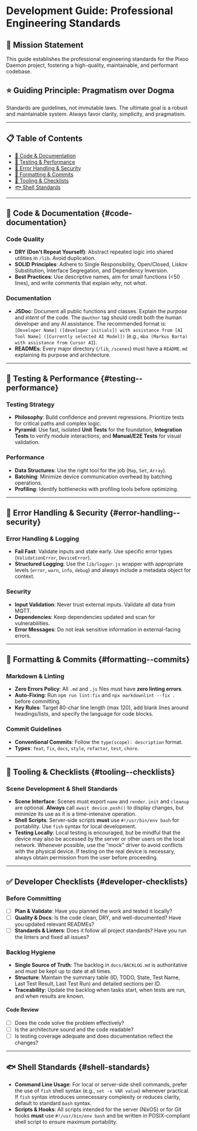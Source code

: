 # Development Guide: Professional Engineering Standards

## 🎯 Mission Statement

This guide establishes the professional engineering standards for the Pixoo
Daemon project, fostering a high-quality, maintainable, and performant
codebase.

## ⭐ Guiding Principle: Pragmatism over Dogma

Standards are guidelines, not immutable laws. The ultimate goal is a robust and
maintainable system. Always favor clarity, simplicity, and pragmatism.

---

## 📋 Table of Contents

- [🧹 Code & Documentation](#code--documentation)
- [🧪 Testing & Performance](#testing--performance)
- [🚨 Error Handling & Security](#error-handling--security)
- [📝 Formatting & Commits](#formatting--commits)
- [🔧 Tooling & Checklists](#-ooling--checklists)
- [🐟 Shell Standards](#shell-standards)

---

## 🧹 Code & Documentation {#code-documentation}

### **Code Quality**

- **DRY (Don't Repeat Yourself)**: Abstract repeated logic into shared
  utilities in `/lib`. Avoid duplication.
- **SOLID Principles**: Adhere to Single Responsibility, Open/Closed, Liskov
  Substitution, Interface Segregation, and Dependency Inversion.
- **Best Practices**: Use descriptive names, aim for small functions (<50
  lines), and write comments that explain _why_, not _what_.

### **Documentation**

- **JSDoc**: Document all public functions and classes. Explain the _purpose_
  and _intent_ of the code. The `@author` tag should credit both the human
  developer and any AI assistance. The recommended format is:
  `[Developer Name] ([developer initials]) with assistance from [AI Tool Name] ([Currently selected AI Model])`
  (e.g., `mba (Markus Barta) with assistance from Cursor AI`).
- **READMEs**: Every major directory (`/lib`, `/scenes`) must have a `README.md`
  explaining its purpose and architecture.

---

## 🧪 Testing & Performance {#testing--performance}

### **Testing Strategy**

- **Philosophy**: Build confidence and prevent regressions. Prioritize tests for
  critical paths and complex logic.
- **Pyramid**: Use fast, isolated **Unit Tests** for the foundation,
  **Integration Tests** to verify module interactions, and **Manual/E2E Tests**
  for visual validation.

### **Performance**

- **Data Structures**: Use the right tool for the job (`Map`, `Set`, `Array`).
- **Batching**: Minimize device communication overhead by batching operations.
- **Profiling**: Identify bottlenecks with profiling tools before optimizing.

---

## 🚨 Error Handling & Security {#error-handling--security}

### **Error Handling & Logging**

- **Fail Fast**: Validate inputs and state early. Use specific error types
  (`ValidationError`, `DeviceError`).
- **Structured Logging**: Use the `lib/logger.js` wrapper with appropriate
  levels (`error`, `warn`, `info`, `debug`) and always include a metadata object
  for context.

### **Security**

- **Input Validation**: Never trust external inputs. Validate all data from MQTT.
- **Dependencies**: Keep dependencies updated and scan for vulnerabilities.
- **Error Messages**: Do not leak sensitive information in external-facing
  errors.

---

## 📝 Formatting & Commits {#formatting--commits}

### **Markdown & Linting**

- **Zero Errors Policy**: All `.md` and `.js` files must have **zero linting
  errors**.
- **Auto-Fixing**: Run `npm run lint:fix` and `npx markdownlint --fix .` before
  committing.
- **Key Rules**: Target 80-char line length (max 120), add blank lines around
  headings/lists, and specify the language for code blocks.

### **Commit Guidelines**

- **Conventional Commits**: Follow the `type(scope): description` format.
- **Types**: `feat`, `fix`, `docs`, `style`, `refactor`, `test`, `chore`.

---

## 🔧 Tooling & Checklists {#tooling--checklists}

### **Scene Development & Shell Standards**

- **Scene Interface**: Scenes must export `name` and `render`. `init` and
  `cleanup` are optional. **Always** call `await device.push()` to display
  changes, but minimize its use as it is a time-intensive operation.
- **Shell Scripts**: Server-side scripts **must** use `#!/usr/bin/env bash` for
  portability. Use `fish` syntax for local development.
- **Testing Locally**: Local testing is encouraged, but be mindful that the device
  may also be accessed by the server or other users on the local network. Whenever
  possible, use the "mock" driver to avoid conflicts with the physical device. If
  testing on the real device is necessary, always obtain permission from the user
  before proceeding.

---

## ✅ Developer Checklists {#developer-checklists}

### **Before Committing**

- [ ] **Plan & Validate**: Have you planned the work and tested it locally?
- [ ] **Quality & Docs**: Is the code clean, DRY, and well-documented? Have you
      updated relevant READMEs?
- [ ] **Standards & Linters**: Does it follow all project standards? Have you
      run the linters and fixed all issues?

### **Backlog Hygiene**

- **Single Source of Truth**: The backlog in `docs/BACKLOG.md` is authoritative
  and must be kept up to date at all times.
- **Structure**: Maintain the summary table (ID, TODO, State, Test Name, Last
  Test Result, Last Test Run) and detailed sections per ID.
- **Traceability**: Update the backlog when tasks start, when tests are run, and
  when results are known.

#### **Code Review**

- [ ] Does the code solve the problem effectively?
- [ ] Is the architecture sound and the code readable?
- [ ] Is testing coverage adequate and does documentation reflect the changes?

---

## 🐟 Shell Standards {#shell-standards}

- **Command Line Usage**: For local or server-side shell commands, prefer the use
  of `fish` shell syntax (e.g., `set -x VAR value`) whenever practical.
  If `fish` syntax introduces unnecessary complexity or reduces clarity,
  default to standard `bash` syntax.
- **Scripts & Hooks**: All scripts intended for the server (NixOS) or for Git
  hooks **must** use `#!/usr/bin/env bash` and be written in POSIX-compliant
  shell script to ensure maximum portability.
